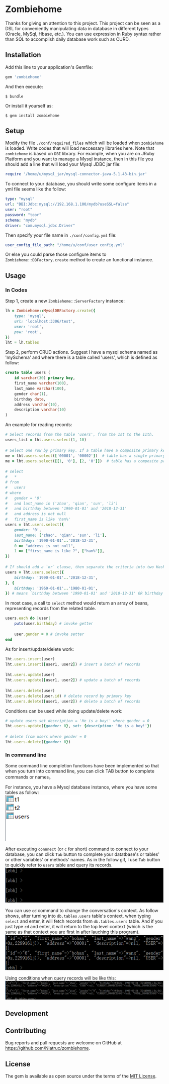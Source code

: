 # Zombiehome

Thanks for giving an attention to this project. This project can be seen as a DSL for conveniently manipulating data in database in different types (Oracle, MySql, Hbase, etc.). You can use expression in Ruby syntax rather than SQL to accomplish daily database work such as CURD. 

## Installation

Add this line to your application's Gemfile:

```ruby
gem 'zombiehome'
```

And then execute:

    $ bundle

Or install it yourself as:

    $ gem install zombiehome

## Setup
Modify the file `./conf/required_files` which will be loaded when `zombiehome` is loaded. Write codes that will load neccessary libraries here. Note that `zombiehome` is based on `DBI` library. For example, when you are on JRuby Platform and you want to manage a Mysql instance, then in this file you should add a line that will load your Mysql JDBC jar file:
```ruby
require '/home/u/mysql_jar/mysql-connector-java-5.1.43-bin.jar'
```

To connect to your database, you should write some configure items in a yml file seems like the follow:
```yml
type: "mysql"
url: "DBI:Jdbc:mysql://192.168.1.100/mydb?useSSL=false"
user: "root"
password: "toor"
schema: "mydb"
driver: "com.mysql.jdbc.Driver"
```
Then specify your file name in `./conf/config.yml` file:
```yml
user_config_file_path: "/home/u/conf/user config.yml"
```

Or else you could parse those configure items to `Zombiehome::DBFactory.create` method to create an functional instance.

## Usage
### In Codes
Step 1, create a new `Zombiehome::ServerFactory` instance:
```ruby
lh = Zombiehome::MysqlDBFactory.create({
	type: 'mysql',
	url: 'localhost:3306/test',
	user: 'root',
	psw: 'root',
})
lht = lh.tables
```

Step 2, perform CRUD actions. Suggest I have a mysql schema named as 'mySchema' and where there is a table called 'users', which is defined as follow:
```sql
create table users (
	id varchar(30) primary key,
	first_name varchar(100),
	last_name varchar(100),
	gender char(1),
	birthday date,
	address varchar(10),
	description varchar(10)
)
```
An example for reading records:
```ruby
# Select records from the table 'users', from the 1st to the 11th.
users_list = lht.users.select(1, 10)

# Select one row by primary key. If a table have a composite primary key, put the pk value into an array in the order of how they are written when creating the table, and then pass the array to the follow method.
me = lht.users.select(['00001', '00002'])  # table has a single primary key
me = lht.users.select([[1, '0'], [2, '0']])  # table has a composite primary key

# select 
# 	* 
# from 
# 	users 
# where 
# 	gender = '0' 
# 	and last_name in ('zhao', 'qian', 'sun', 'li')
# 	and birthday between '1990-01-01' and '2018-12-31'
# 	and address is not null
# 	first_name is like 'han%'
users = lht.users.select({
	gender: '0', 
	last_name: ['zhao', 'qian', 'sun', 'li'],
	birthday: '1990-01-01'..'2018-12-31',
	0 => "address is not null",
	1 => ["first_name is like ?", ["han%"]],
})

# If should add a `or` clause, then separate the criteria into two Hash instances
users = lht.users.select({
	birthday: '1990-01-01'..'2018-12-31',
}, {
	birthday: '1960-01-01'..'1980-01-01',
}) # means `birthday between '1990-01-01' and '2018-12-31' OR birthday between '1960-01-01' and '1980-01-01'`

```

In most case, a call to `select` method would return an array of beans, representing records from the related table.
```ruby
users.each do |user|
	puts(user.birthday) # invoke getter

	user.gender = 0 # invoke setter
end
```

As for insert/update/delete work:
```ruby
lht.users.insert(user)
lht.users.insert([user1, user2]) # insert a batch of records

lht.users.update(user)
lht.users.update([user1, user2]) # update a batch of records

lht.users.delete(user)
lht.users.delete(user.id) # delete record by primary key
lht.users.delete([user1, user2]) # delete a batch of records
```

Conditions can be used while doing update/delete work:
```ruby
# update users set description = 'He is a boy!' where gender = 0
lht.users.update({gender: 0}, set: {description: 'He is a boy!'})

# delete from users where gender = 0
lht.users.delete({gender: 0})
```
### In command line
Some command line completion functions have been implemented so that when you turn into command line, you can click TAB button to complete commands or names。

For instance, you have a Mysql database instance, where you have some tables as follow:  
![image](https://github.com/Niatruc/zombiehome/blob/master/pic/tables.jpg)

After executing `connnect` (or `c` for short) command to connect to your database, you can click `Tab` button to complete your datatbase's or tables' or other variables' or methods' names. As in the follow gif, I use `Tab` button to quickly refer to `users` table and query its records.
![image](https://github.com/Niatruc/zombiehome/blob/master/pic/completion1.gif)

You can use `cd` command to change the conversation's context. As follow shows, after turning into `db.tables.users` table's context, when typing `select` and enter, it will fetch records from `db.tables.users` table. And if you just type `cd` and enter, it will return to the top level context (which is the same as that context you are first in after lauching this program).
![image](https://github.com/Niatruc/zombiehome/blob/master/pic/completion2.gif)

Using conditions when query records will be like this:  
![image](https://github.com/Niatruc/zombiehome/blob/master/pic/condition1.gif)

## Development


## Contributing

Bug reports and pull requests are welcome on GitHub at https://github.com/Niatruc/zombiehome.

## License

The gem is available as open source under the terms of the [MIT License](https://opensource.org/licenses/MIT).
